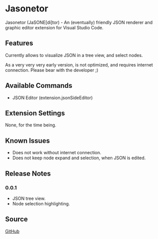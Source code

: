 # Jasonetor

Jasonetor (JaSONE[di]tor) - An (eventually) friendly JSON renderer and graphic editor extension for Visual Studio Code.

## Features

Currently allows to visualize JSON in a tree view, and select nodes.

As a very very very early version, is not optimized, and requires internet connection. Please bear with the developer ;)

## Available Commands
* JSON Editor (extension.jsonSideEditor)

## Extension Settings

None, for the time being.

## Known Issues

* Does not work without internet connection.
* Does not keep node expand and selection, when JSON is edited.

## Release Notes

### 0.0.1

- JSON tree view.
- Node selection highlighting.

## Source

[GitHub](https://github.com/guillegr123/jasonetor-ext-vscode)

